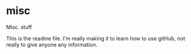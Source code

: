 # misc
Misc. stuff

This is the readme file. I'm really making it to learn how to use gitHub, not really to give anyone any information.
